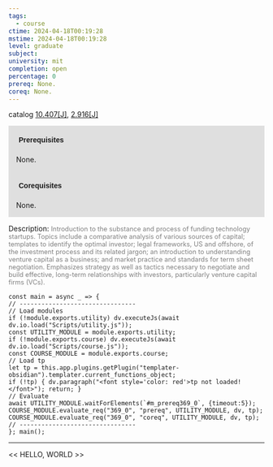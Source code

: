 ```yaml
---
tags:
  - course
ctime: 2024-04-18T00:19:28
mstime: 2024-04-18T00:19:28
level: graduate
subject: 
university: mit
completion: open
percentage: 0
prereq: None.
coreq: None.
---
```


catalog [10.407[J]](http://student.mit.edu/catalog/m10a.html#10.407), [2.916[J]](http://student.mit.edu/catalog/m2c.html#2.916)

<span style="display: block; padding: 15px; background-color: rgb(100, 100, 100, 0.2);"><font id="m_prereq369_0" style="display: block; font-family: Arial, sans-serif; font-weight: bold; padding: 5px">Prerequisites</font><br><span id="prereq369_0">None.</span></span>
<span style="display: block; padding: 15px; background-color: rgb(100, 100, 100, 0.2);"><font id="m_coreq369_0" style="display: block; font-family: Arial, sans-serif; font-weight: bold; padding: 5px">Corequisites</font><br><span id="coreq369_0">None.</span></span>

<font style="">Description:</font>
<font style="color: grey; font-size: 0.8rem;">Introduction to the substance and process of funding technology startups. Topics include a comparative analysis of various sources of capital; templates to identify the optimal investor; legal frameworks, US and offshore, of the investment process and its related jargon; an introduction to understanding venture capital as a business; and market practice and standards for term sheet negotiation. Emphasizes strategy as well as tactics necessary to negotiate and build effective, long-term relationships with investors, particularly venture capital firms (VCs).</font>

```dataviewjs
const main = async _ => {
// --------------------------------
// Load modules
if (!module.exports.utility) dv.executeJs(await dv.io.load("Scripts/utility.js"));
const UTILITY_MODULE = module.exports.utility;
if (!module.exports.course) dv.executeJs(await dv.io.load("Scripts/course.js"));
const COURSE_MODULE = module.exports.course;
// Load tp
let tp = this.app.plugins.getPlugin("templater-obsidian").templater.current_functions_object;
if (!tp) { dv.paragraph("<font style='color: red'>tp not loaded!</font>"); return; }
// Evaluate
await UTILITY_MODULE.waitForElements(`#m_prereq369_0`, {timeout:5});
COURSE_MODULE.evaluate_req("369_0", "prereq", UTILITY_MODULE, dv, tp);
COURSE_MODULE.evaluate_req("369_0", "coreq", UTILITY_MODULE, dv, tp);
// --------------------------------
}; main();
```

---

<< HELLO, WORLD >>
